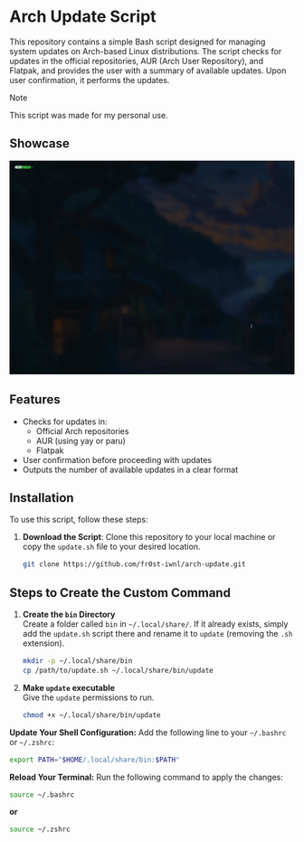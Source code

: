 # Arch Update Script

This repository contains a simple Bash script designed for managing system updates on Arch-based Linux distributions. The script checks for updates in the official repositories, AUR (Arch User Repository), and Flatpak, and provides the user with a summary of available updates. Upon user confirmation, it performs the updates.

> [!NOTE]
> This script was made for my personal use.

## Showcase

![Arch Linux Update Showcase](https://raw.githubusercontent.com/fr0st-iwnl/assets/refs/heads/main/thumbnails/archupdateshowcase.gif)

## Features

- Checks for updates in:
  - Official Arch repositories
  - AUR (using yay or paru)
  - Flatpak
- User confirmation before proceeding with updates
- Outputs the number of available updates in a clear format

## Installation

To use this script, follow these steps:

1. **Download the Script**: Clone this repository to your local machine or copy the `update.sh` file to your desired location.
   ```bash
   git clone https://github.com/fr0st-iwnl/arch-update.git
   ```

## Steps to Create the Custom Command

1. **Create the `bin` Directory**  
   Create a folder called `bin` in `~/.local/share/`. If it already exists, simply add the `update.sh` script there and rename it to `update` (removing the `.sh` extension).

   ```bash
   mkdir -p ~/.local/share/bin
   cp /path/to/update.sh ~/.local/share/bin/update
   ```

1. **Make `update` executable**  
   Give the `update` permissions to run.

   ```bash
   chmod +x ~/.local/share/bin/update
   ```

**Update Your Shell Configuration:**
Add the following line to your `~/.bashrc` or `~/.zshrc`:

```bash
export PATH="$HOME/.local/share/bin:$PATH"
```

**Reload Your Terminal:**
Run the following command to apply the changes:

```bash
source ~/.bashrc
```
**or**

```bash
source ~/.zshrc
```
   

   
